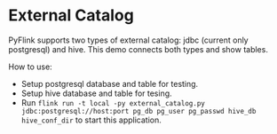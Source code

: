 # External Catalog
PyFlink supports two types of external catalog: jdbc (current only postgresql) and hive. This demo connects both types and show tables.

How to use:
 - Setup postgresql database and table for testing.
 - Setup hive database and table for tesing.
 - Run `flink run -t local -py external_catalog.py jdbc:postgresql://host:port pg_db pg_user pg_passwd hive_db hive_conf_dir` to start this application.